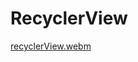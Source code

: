 # RecyclerView
[recyclerView.webm](https://user-images.githubusercontent.com/74846094/219577035-03a4c21c-480b-4d75-9bcf-96a08606edbe.webm)
